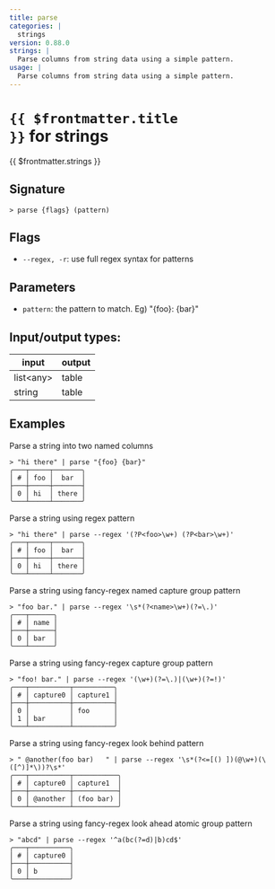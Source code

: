 ```yaml
---
title: parse
categories: |
  strings
version: 0.88.0
strings: |
  Parse columns from string data using a simple pattern.
usage: |
  Parse columns from string data using a simple pattern.
---
```

<!-- This file is automatically generated. Please edit the command in https://github.com/nushell/nushell instead. -->

# <code>{{ $frontmatter.title }}</code> for strings

<div class='command-title'>{{ $frontmatter.strings }}</div>

## Signature

```> parse {flags} (pattern)```

## Flags

 -  `--regex, -r`: use full regex syntax for patterns

## Parameters

 -  `pattern`: the pattern to match. Eg) "{foo}: {bar}"


## Input/output types:

| input     | output |
| --------- | ------ |
| list\<any\> | table  |
| string    | table  |
## Examples

Parse a string into two named columns
```nu
> "hi there" | parse "{foo} {bar}"
╭───┬─────┬───────╮
│ # │ foo │  bar  │
├───┼─────┼───────┤
│ 0 │ hi  │ there │
╰───┴─────┴───────╯

```

Parse a string using regex pattern
```nu
> "hi there" | parse --regex '(?P<foo>\w+) (?P<bar>\w+)'
╭───┬─────┬───────╮
│ # │ foo │  bar  │
├───┼─────┼───────┤
│ 0 │ hi  │ there │
╰───┴─────┴───────╯

```

Parse a string using fancy-regex named capture group pattern
```nu
> "foo bar." | parse --regex '\s*(?<name>\w+)(?=\.)'
╭───┬──────╮
│ # │ name │
├───┼──────┤
│ 0 │ bar  │
╰───┴──────╯

```

Parse a string using fancy-regex capture group pattern
```nu
> "foo! bar." | parse --regex '(\w+)(?=\.)|(\w+)(?=!)'
╭───┬──────────┬──────────╮
│ # │ capture0 │ capture1 │
├───┼──────────┼──────────┤
│ 0 │          │ foo      │
│ 1 │ bar      │          │
╰───┴──────────┴──────────╯

```

Parse a string using fancy-regex look behind pattern
```nu
> " @another(foo bar)   " | parse --regex '\s*(?<=[() ])(@\w+)(\([^)]*\))?\s*'
╭───┬──────────┬───────────╮
│ # │ capture0 │ capture1  │
├───┼──────────┼───────────┤
│ 0 │ @another │ (foo bar) │
╰───┴──────────┴───────────╯

```

Parse a string using fancy-regex look ahead atomic group pattern
```nu
> "abcd" | parse --regex '^a(bc(?=d)|b)cd$'
╭───┬──────────╮
│ # │ capture0 │
├───┼──────────┤
│ 0 │ b        │
╰───┴──────────╯

```
